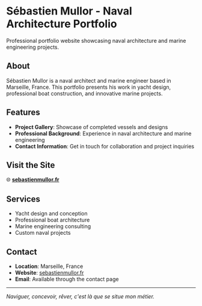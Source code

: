 # Sébastien Mullor - Naval Architecture Portfolio

Professional portfolio website showcasing naval architecture and marine engineering projects.

## About

Sébastien Mullor is a naval architect and marine engineer based in Marseille, France. This portfolio presents his work in yacht design, professional boat construction, and innovative marine projects.

## Features

- **Project Gallery**: Showcase of completed vessels and designs
- **Professional Background**: Experience in naval architecture and marine engineering  
- **Contact Information**: Get in touch for collaboration and project inquiries

## Visit the Site

🌐 **[sebastienmullor.fr](https://sebastienmullor.fr)**

## Services

- Yacht design and conception
- Professional boat architecture
- Marine engineering consulting
- Custom naval projects

## Contact

- **Location**: Marseille, France
- **Website**: [sebastienmullor.fr](https://sebastienmullor.fr)
- **Email**: Available through the contact page

---

*Naviguer, concevoir, rêver, c'est là que se situe mon métier.*